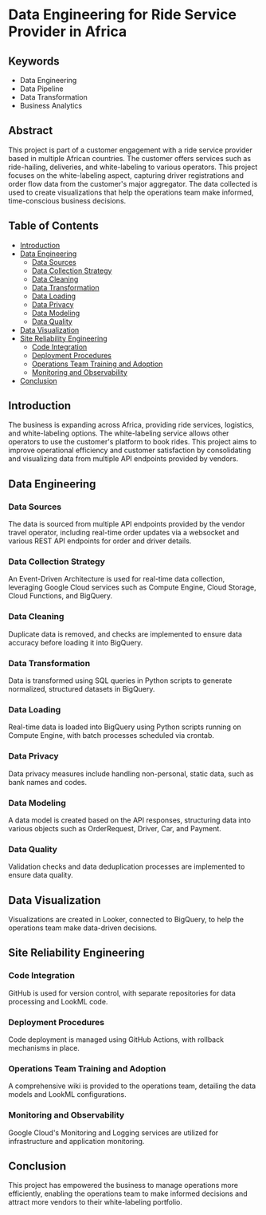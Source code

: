 # Data Engineering for Ride Service Provider in Africa

## Keywords
- Data Engineering
- Data Pipeline
- Data Transformation
- Business Analytics

## Abstract
This project is part of a customer engagement with a ride service provider based in multiple African countries. The customer offers services such as ride-hailing, deliveries, and white-labeling to various operators. This project focuses on the white-labeling aspect, capturing driver registrations and order flow data from the customer's major aggregator. The data collected is used to create visualizations that help the operations team make informed, time-conscious business decisions.

## Table of Contents
- [Introduction](#introduction)
- [Data Engineering](#data-engineering)
  - [Data Sources](#data-sources)
  - [Data Collection Strategy](#data-collection-strategy)
  - [Data Cleaning](#data-cleaning)
  - [Data Transformation](#data-transformation)
  - [Data Loading](#data-loading)
  - [Data Privacy](#data-privacy)
  - [Data Modeling](#data-modeling)
  - [Data Quality](#data-quality)
- [Data Visualization](#data-visualization)
- [Site Reliability Engineering](#site-reliability-engineering)
  - [Code Integration](#code-integration)
  - [Deployment Procedures](#deployment-procedures)
  - [Operations Team Training and Adoption](#operations-team-training-and-adoption)
  - [Monitoring and Observability](#monitoring-and-observability)
- [Conclusion](#conclusion)

## Introduction
The business is expanding across Africa, providing ride services, logistics, and white-labeling options. The white-labeling service allows other operators to use the customer's platform to book rides. This project aims to improve operational efficiency and customer satisfaction by consolidating and visualizing data from multiple API endpoints provided by vendors.

## Data Engineering

### Data Sources
The data is sourced from multiple API endpoints provided by the vendor travel operator, including real-time order updates via a websocket and various REST API endpoints for order and driver details.

### Data Collection Strategy
An Event-Driven Architecture is used for real-time data collection, leveraging Google Cloud services such as Compute Engine, Cloud Storage, Cloud Functions, and BigQuery.

### Data Cleaning
Duplicate data is removed, and checks are implemented to ensure data accuracy before loading it into BigQuery.

### Data Transformation
Data is transformed using SQL queries in Python scripts to generate normalized, structured datasets in BigQuery.

### Data Loading
Real-time data is loaded into BigQuery using Python scripts running on Compute Engine, with batch processes scheduled via crontab.

### Data Privacy
Data privacy measures include handling non-personal, static data, such as bank names and codes.

### Data Modeling
A data model is created based on the API responses, structuring data into various objects such as OrderRequest, Driver, Car, and Payment.

### Data Quality
Validation checks and data deduplication processes are implemented to ensure data quality.

## Data Visualization
Visualizations are created in Looker, connected to BigQuery, to help the operations team make data-driven decisions.

## Site Reliability Engineering

### Code Integration
GitHub is used for version control, with separate repositories for data processing and LookML code.

### Deployment Procedures
Code deployment is managed using GitHub Actions, with rollback mechanisms in place.

### Operations Team Training and Adoption
A comprehensive wiki is provided to the operations team, detailing the data models and LookML configurations.

### Monitoring and Observability
Google Cloud's Monitoring and Logging services are utilized for infrastructure and application monitoring.

## Conclusion
This project has empowered the business to manage operations more efficiently, enabling the operations team to make informed decisions and attract more vendors to their white-labeling portfolio.
